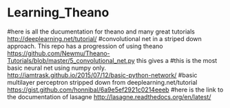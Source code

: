 # Learning_Theano
#here is all the ducumentation for theano and many great tutorials
http://deeplearning.net/tutorial/
#convolutional net in a striped down approach. This repo has a progression of using theano
https://github.com/Newmu/Theano-Tutorials/blob/master/5_convolutional_net.py this gives a 
#this is the most basic neural net using numpy only.
http://iamtrask.github.io/2015/07/12/basic-python-network/
#basic multilayer perceptron stripped down from deeplearning.net/tutorial
https://gist.github.com/honnibal/6a9e5ef2921c0214eeeb
#here is the link to the documentation of lasagne
http://lasagne.readthedocs.org/en/latest/
